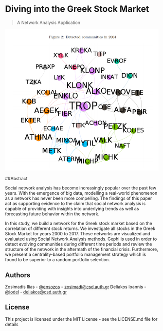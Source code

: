 # Diving into the Greek Stock Market
> A Network Analysis Application

![](communities.png)

##Abstract

Social network analysis has become increasingly popular over the past few years. With the emergence of big data, modelling a real-world phenomenon as a network has never been more compelling. The findings of this paper act as supporting evidence to the claim that social network analysis is capable of providing with insights into underlying trends as well as forecasting future behavior within the network. 

In this study, we build a network for the Greek stock market based on the correlation of different stock returns. We investigate all stocks in the Greek Stock Market for years 2000 to 2017. These networks are visualized and evaluated using Social Network Analysis methods. Gephi is used in order to detect evolving communities during different time periods and review the structure of the network in the aftermath of the financial crisis. Furthermore, we present a centrality-based portfolio management strategy which is found to be superior to a random portfolio selection.

## Authors

Zosimadis Ilias - [@ensozos](https://github.com/ensozos) - zosimadi@csd.auth.gr
Deliakos Ioannis -[@iodel](https://github.com/iodel) - deliakos@csd.auth.gr

## License

This project is licensed under the MIT License - see the LICENSE.md file for details
